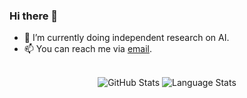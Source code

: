 ### Hi there 👋

- 🔭 I’m currently doing independent research on AI.
- 📫 You can reach me via [email](mailto:clement.michaud34@gmail.com).

<br/>

<div align="center">
    <img
        alt="GitHub Stats"
        src="https://github-readme-stats.vercel.app/api?username=clems4ever&hide_rank=true"
    />
    <img
        alt="Language Stats"
        src="https://github-readme-stats.vercel.app/api/top-langs/?username=clems4ever&layout=compact"
    />
</div>
